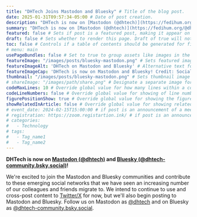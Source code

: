 ```yaml
---
title: "DHTech Joins Mastodon and Bluesky" # Title of the blog post.
date: 2025-01-31T09:57:34-05:00 # Date of post creation.
description: "DHTech is now on [Mastodon (@dhtech)](https://fedihum.org/@dhtech) and [Bluesky (@dh-tech-community.bsky.social)](https://bsky.app/profile/dhtech-community.bsky.social)!" # Description used for search engine.
summary: "DHTech is now on [Mastodon (@dhtech)](https://fedihum.org/@dhtech) and [Bluesky (@dh-tech-community.bsky.social)](https://bsky.app/profile/dhtech-community.bsky.social)!"
featured: false # Sets if post is a featured post, making it appear on the sidebar. A featured post won't be listed on the sidebar if it's the current page
draft: false # Sets whether to render this page. Draft of true will not be rendered.
toc: false # Controls if a table of contents should be generated for first-level links automatically.
# menu: main
usePageBundles: false # Set to true to group assets like images in the same folder as this post.
featureImage: "/images/posts/bluesky-mastodon.png" # Sets featured image on blog post.
featureImageAlt: 'DHTech on Mastodon and Bluesky' # Alternative text for featured image.
featureImageCap: 'DHTech is now on Mastodon and Bluesky! Credit: SocialBee' # Caption (optional).
thumbnail: "/images/posts/bluesky-mastodon.png" # Sets thumbnail image appearing inside card on homepage.
# shareImage: "/images/path/share.png" # Designate a separate image for social media sharing.
codeMaxLines: 10 # Override global value for how many lines within a code block before auto-collapsing.
codeLineNumbers: false # Override global value for showing of line numbers within code block.
figurePositionShow: true # Override global value for showing the figure label.
showRelatedInArticle: false # Override global value for showing related posts in this series at the end of the content.
# event_date: 2024-02-15T15:00:00 # if post is an announcement of a meetup, the date and time of the meetup
# registration: https://zoom.registartion.ink/ # if post is an announcement of a meetup or another event with registration, the link to register. It will show up on the top of the post.
# categories:
#   - Technology
# tags:
#   - Tag_name1
#   - Tag_name2
---
```


**DHTech is now on [Mastodon (@dhtech)](https://fedihum.org/@dhtech) and [Bluesky (@dhtech-community.bsky.social)](https://bsky.app/profile/dhtech-community.bsky.social)!** 

We're excited to join the Mastodon and Bluesky communities and contribute to these emerging social networks that we have seen an increasing number of our colleagues and friends migrate to. We intend to continue to use and cross-post content to [Twitter/X](https://x.com/dhtech_group) for now, but we'll also begin posting to Mastodon and Bluesky. Follow us on Mastodon as [@dhtech](https://fedihum.org/@dhtech) and on Bluesky as [@dhtech-community.bsky.social](https://bsky.app/profile/dhtech-community.bsky.social).
